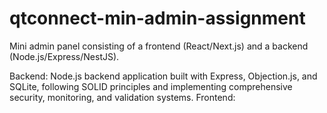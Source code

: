 # qtconnect-min-admin-assignment
Mini admin panel consisting of a frontend (React/Next.js) and a backend (Node.js/Express/NestJS).

Backend: Node.js backend application built with Express, Objection.js, and SQLite, following SOLID principles and implementing comprehensive security, monitoring, and validation systems.
Frontend: 
